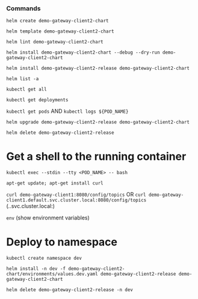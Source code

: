 ### Commands

``` helm create demo-gateway-client2-chart ```

``` helm template demo-gateway-client2-chart ```

``` helm lint demo-gateway-client2-chart ```

``` helm install demo-gateway-client2-chart --debug --dry-run demo-gateway-client2-chart ```

``` helm install demo-gateway-client2-release demo-gateway-client2-chart ```

``` helm list -a ```

``` kubectl get all ```

``` kubectl get deployments ```

``` kubectl get pods ``` AND ``` kubectl logs ${POD_NAME} ```

``` helm upgrade demo-gateway-client2-release demo-gateway-client2-chart ```

``` helm delete demo-gateway-client2-release ```

# Get a shell to the running container

``` kubectl exec --stdin --tty <POD_NAME> -- bash ```

``` apt-get update; apt-get install curl ```

``` curl demo-gateway-client1:8080/config/topics ``` OR ``` curl demo-gateway-client1.default.svc.cluster.local:8080/config/topics ``` (<service-name>.<namespace>.svc.cluster.local:<port>)

``` env ``` (show environment variables)

# Deploy to namespace

``` kubectl create namespace dev ```

``` helm install -n dev -f demo-gateway-client2-chart/environments/values.dev.yaml demo-gateway-client2-release demo-gateway-client2-chart ```

``` helm delete demo-gateway-client2-release -n dev ```